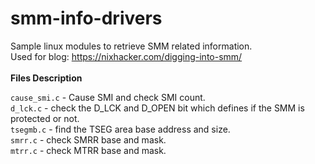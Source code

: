 # smm-info-drivers
Sample linux modules to retrieve SMM related information. <br/>
Used for blog: https://nixhacker.com/digging-into-smm/ <br/>
<br/>
**Files Description**

`cause_smi.c` - Cause SMI and check SMI count. <br/>
`d_lck.c` - check the D_LCK and D_OPEN bit which defines if the SMM is protected or not. <br/>
`tsegmb.c` - find the TSEG area base address and size. <br/>
`smrr.c` - check SMRR base and mask. <br/>
`mtrr.c` - check MTRR base and mask. <br/>

